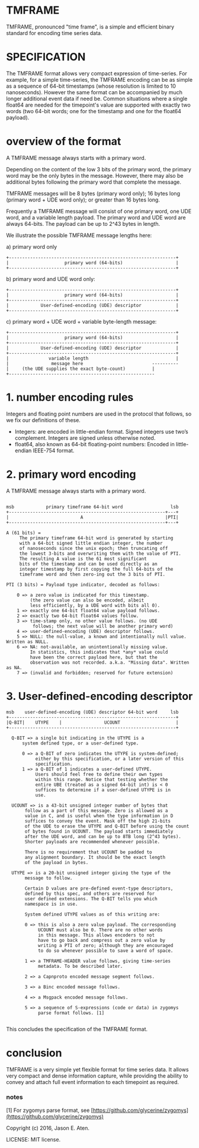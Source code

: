 # TMFRAME

TMFRAME, pronounced "time frame", is a simple and efficient
binary standard for encoding time series data.

SPECIFICATION
=============

The TMFRAME format allows very compact expression of time-series.
For example, for a simple time-series, the TMFRAME encoding
can be as simple as a sequence of 64-bit timestamps (whose
resolution is limited to 10 nanoseconds). However the same
format can be accompanied by much longer additional
event data if need be. Common situations where a single
float64 are needed for the timepoint's value are supported
with exactly two words (two 64-bit words; one for the
timestamp and one for the float64 payload).

# overview of the format

A TMFRAME message always starts with a primary word.

Depending on the content of the low 3 bits of the primary word,
the primary word may be the only bytes in the message.
However, there may also be additional bytes following the
primary word that complete the message.

TMFRAME messages will be 8 bytes (primary word only);
16 bytes long (primary word + UDE word only); or
greater than 16 bytes long.

Frequently a TMFRAME message will consist of one primary word, one UDE word, and
a variable length payload. The primary word and UDE
word are always 64-bits. The payload can be up to 2^43 bytes
in length.

We illustrate the possible TMFRAME message lengths here:

a) primary word only

~~~
+---------------------------------------------------------------+
|                     primary word (64-bits)                    |
+---------------------------------------------------------------+
~~~

b) primary word and UDE word only:

~~~
+---------------------------------------------------------------+
|                     primary word (64-bits)                    |
+---------------------------------------------------------------+
|            User-defined-encoding (UDE) descriptor             |
+---------------------------------------------------------------+
~~~

c) primary word + UDE word + variable byte-length message:

~~~
+---------------------------------------------------------------+
|                     primary word (64-bits)                    |
+---------------------------------------------------------------+
|            User-defined-encoding (UDE) descriptor             |
+---------------------------------------------------------------+
|               variable length                                 |
|                message here                          ----------
|     (the UDE supplies the exact byte-count)          |
+-------------------------------------------------------
~~~


# 1. number encoding rules

Integers and floating point numbers are used in the
protocol that follows, so we fix our definitions of these.

 * Integers: are encoded in little-endian format. Signed integers
    use two’s complement. Integers are signed unless otherwise
    noted.
 * float64, also known as 64-bit floating-point numbers: Encoded
   in little-endian IEEE-754 format.

# 2. primary word encoding

A TMFRAME message always starts with a primary word.

~~~

msb            primary timeframe 64-bit word                  lsb
+-----------------------------------------------------------+---+
|                           A                               |PTI|
+-----------------------------------------------------------+---+

A (61 bits) =
     The primary timeframe 64-bit word is generated by starting
     with a 64-bit signed little endian integer, the number
     of nanoseconds since the unix epoch; then truncating off
     the lowest 3-bits and overwriting them with the value of PTI.
     The resulting A value is the 61 most significant
     bits of the timestamp and can be used directly as an
     integer timestamp by first copying the full 64-bits of the
     timeframe word and then zero-ing out the 3 bits of PTI.
     
PTI (3 bits) = Payload type indicator, decoded as follows:

    0 => a zero value is indicated for this timestamp.
         (the zero value can also be encoded, albeit
         less efficiently, by a UDE word with bits all 0).
    1 => exactly one 64-bit float64 value payload follows.
    2 => exactly two 64-bit float64 values follow.
    3 => time-stamp only, no other value follows. (no UDE
          follows; the next value will be another primary word)
    4 => user-defined-encoding (UDE) descriptor follows.
    5 => NULL: the null-value, a known and intentionally null value. Written as NULL.
    6 => NA: not-available, an unintentionally missing value.
         In statistics, this indicates that *any* value could
         have been the correct payload here, but that the
         observation was not recorded. a.k.a. "Missing data". Written as NA.
    7 => (invalid and forbidden; reserved for future extension)

~~~

# 3. User-defined-encoding descriptor

~~~
msb    user-defined-encoding (UDE) descriptor 64-bit word     lsb
+---------------------------------------------------------------+
|Q-BIT|    UTYPE    |                UCOUNT                     |
+---------------------------------------------------------------+

  Q-BIT => a single bit indicating in the UTYPE is a
      system defined type, or a user-defined type.

      0 => a Q-BIT of zero indicates the UTYPE is system-defined;
           either by this specification, or a later version of this
           specification.
      1 => a Q-BIT of 1 indicates a user-defined UTYPE.
           Users should feel free to define their own types
           within this range. Notice that testing whether the
           entire UBE (treated as a signed 64-bit int) is < 0
           suffices to determine if a user-defined UTYPE is in
           use.

  UCOUNT => is a 43-bit unsigned integer number of bytes that
       follow as a part of this message. Zero is allowed as a
       value in C, and is useful when the type information in D
       suffices to convey the event. Mask off the high 21-bits
       of the UDE to erase the UTYPE and Q-BIT before using the count
       of bytes found in UCOUNT. The payload starts immediately
       after the UDE word, and can be up to 8TB long (2^43 bytes).
       Shorter payloads are recommended whenever possible.

       There is no requirement that UCOUNT be padded to
       any alignment boundary. It should be the exact length
       of the payload in bytes.

  UTYPE => is a 20-bit unsigned integer giving the type of the
       message to follow. 
       
       Certain D values are pre-defined event-type descriptors,
       defined by this spec, and others are reserved for
       user defined extensions. The Q-BIT tells you which
       namespace is in use.

       System defined UTYPE values as of this writing are:

       0 => this is also a zero value payload. The corresponding
            UCOUNT must also be 0. There are no other words
            in this message. This allows encoders to not
            have to go back and compress out a zero value by
            writing a PTI of zero; although they are encouraged
            to do so whenever possible to save a word of space.

       1 => a TMFRAME-HEADER value follows, giving time-series
            metadata. To be described later.
            
       2 => a Capnproto encoded message segment follows.
       
       3 => a Binc encoded message follows.
       
       4 => a Msgpack encoded message follows.

       5 => a sequence of S-expressions (code or data) in zygomys
            parse format follows. [1]
       
~~~

This concludes the specification of the TMFRAME format.

# conclusion

TMFRAME is a very simple yet flexible format for time series data. It allows
very compact and dense information capture, while providing the
ability to convey and attach full event information to each timepoint as
required.

### notes

[1] For zygomys parse format, see [https://github.com/glycerine/zygomys](https://github.com/glycerine/zygomys)


Copyright (c) 2016, Jason E. Aten.

LICENSE: MIT license.
